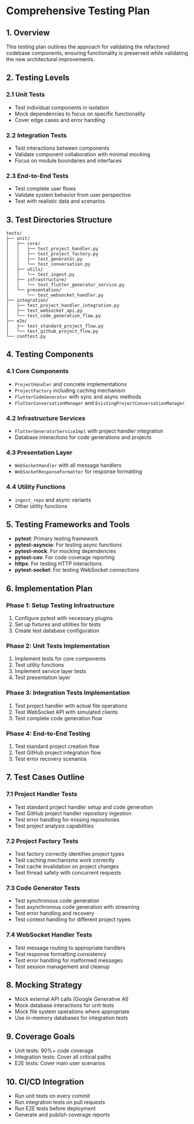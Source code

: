 # Comprehensive Testing Plan

## 1. Overview
This testing plan outlines the approach for validating the refactored codebase components, ensuring functionality is preserved while validating the new architectural improvements.

## 2. Testing Levels

### 2.1 Unit Tests
- Test individual components in isolation
- Mock dependencies to focus on specific functionality
- Cover edge cases and error handling

### 2.2 Integration Tests
- Test interactions between components
- Validate component collaboration with minimal mocking
- Focus on module boundaries and interfaces

### 2.3 End-to-End Tests
- Test complete user flows
- Validate system behavior from user perspective
- Test with realistic data and scenarios

## 3. Test Directories Structure

```
tests/
├── unit/
│   ├── core/
│   │   ├── test_project_handler.py
│   │   ├── test_project_factory.py
│   │   ├── test_generator.py
│   │   └── test_conversation.py
│   ├── utils/
│   │   └── test_ingest.py
│   ├── infrastructure/
│   │   └── test_flutter_generator_service.py
│   └── presentation/
│       └── test_websocket_handler.py
├── integration/
│   ├── test_project_handler_integration.py
│   ├── test_websocket_api.py
│   └── test_code_generation_flow.py
├── e2e/
│   ├── test_standard_project_flow.py
│   └── test_github_project_flow.py
└── conftest.py
```

## 4. Testing Components

### 4.1 Core Components
- `ProjectHandler` and concrete implementations
- `ProjectFactory` including caching mechanism
- `FlutterCodeGenerator` with sync and async methods
- `FlutterConversationManager` and `ExistingProjectConversationManager`

### 4.2 Infrastructure Services
- `FlutterGeneratorServiceImpl` with project handler integration
- Database interactions for code generations and projects

### 4.3 Presentation Layer
- `WebSocketHandler` with all message handlers
- `WebSocketResponseFormatter` for response formatting

### 4.4 Utility Functions
- `ingest_repo` and async variants
- Other utility functions

## 5. Testing Frameworks and Tools

- **pytest**: Primary testing framework
- **pytest-asyncio**: For testing async functions
- **pytest-mock**: For mocking dependencies
- **pytest-cov**: For code coverage reporting
- **httpx**: For testing HTTP interactions
- **pytest-socket**: For testing WebSocket connections

## 6. Implementation Plan

### Phase 1: Setup Testing Infrastructure
1. Configure pytest with necessary plugins
2. Set up fixtures and utilities for tests
3. Create test database configuration

### Phase 2: Unit Tests Implementation
1. Implement tests for core components
2. Test utility functions
3. Implement service layer tests
4. Test presentation layer

### Phase 3: Integration Tests Implementation
1. Test project handler with actual file operations
2. Test WebSocket API with simulated clients
3. Test complete code generation flow

### Phase 4: End-to-End Testing
1. Test standard project creation flow
2. Test GitHub project integration flow
3. Test error recovery scenarios

## 7. Test Cases Outline

### 7.1 Project Handler Tests
- Test standard project handler setup and code generation
- Test GitHub project handler repository ingestion
- Test error handling for missing repositories
- Test project analysis capabilities

### 7.2 Project Factory Tests
- Test factory correctly identifies project types
- Test caching mechanisms work correctly
- Test cache invalidation on project changes
- Test thread safety with concurrent requests

### 7.3 Code Generator Tests
- Test synchronous code generation
- Test asynchronous code generation with streaming
- Test error handling and recovery
- Test context handling for different project types

### 7.4 WebSocket Handler Tests
- Test message routing to appropriate handlers
- Test response formatting consistency
- Test error handling for malformed messages
- Test session management and cleanup

## 8. Mocking Strategy

- Mock external API calls (Google Generative AI)
- Mock database interactions for unit tests
- Mock file system operations where appropriate
- Use in-memory databases for integration tests

## 9. Coverage Goals

- Unit tests: 90%+ code coverage
- Integration tests: Cover all critical paths
- E2E tests: Cover main user scenarios

## 10. CI/CD Integration

- Run unit tests on every commit
- Run integration tests on pull requests
- Run E2E tests before deployment
- Generate and publish coverage reports 
